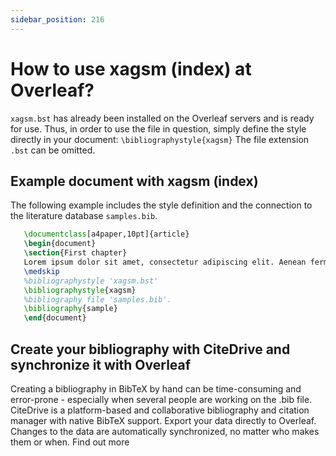 ```yaml
---
sidebar_position: 216
---
```


# How to use xagsm (index) at Overleaf?
`xagsm.bst` has already been installed on the Overleaf servers and is ready for use. Thus, in order to use the file in question, simply define the style directly in your document: `\bibliographystyle{xagsm}` The file extension `.bst` can be omitted.

## Example document with xagsm (index)
The following example includes the style definition and the connection to the literature database `samples.bib`.
```tex
   \documentclass[a4paper,10pt]{article}
   \begin{document}
   \section{First chapter}
   Lorem ipsum dolor sit amet, consectetur adipiscing elit. Aenean fermentum justo massa, ut maximus mauris sodales et. Aenean vel elit a erat rhoncus pharetra.
   \medskip
   %bibliographystyle 'xagsm.bst'
   \bibliographystyle{xagsm}
   %bibliography file 'samples.bib'.
   \bibliography{sample}
   \end{document}
```

## Create your bibliography with CiteDrive and synchronize it with Overleaf
Creating a bibliography in BibTeX by hand can be time-consuming and error-prone - especially when several people are working on the .bib file. CiteDrive is a platform-based and collaborative bibliography and citation manager with native BibTeX support. Export your data directly to Overleaf. Changes to the data are automatically synchronized, no matter who makes them or when. Find out more